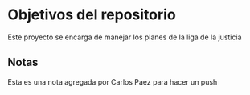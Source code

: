 # Objetivos del repositorio

Este proyecto se encarga de manejar los planes de la liga de la justicia


## Notas
Esta es una nota agregada por Carlos Paez para hacer un push
